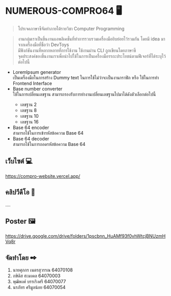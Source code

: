 # NUMEROUS-COMPRO64 🖥

> โปรเจคภาษาซีจัดทำภายใต้รายวิชา Computer Programming 

> งานกลุ่มเราเป็นชิ้นงานแอพลิเคชั่นที่ทำการรวบรวมเครื่องมือยิบย่อยไว้รวมกัน โดยมี idea มาจากเครื่องมือที่ชื่อว่า DevToys <br/>
> มีฟังก์ชันงานที่หลากหลายที่การใช้งาน ใช้งานผ่าน CLI ถูกเขียนโดยภาษาซี <br/>
> จุดประสงค์ของชิ้นงานเราเพื่อนำไปใช้ในการเป็นเครื่องมือรรถะประโยชน์ตามฟีเจอร์ที่ได้ระบุไว้ต่อไปนี้

<ul>
  <li>LoremIpsum generator</li>
  เป็นเครื่องมือในการสร้าง Dummy text ในการใช้ไม่ว่าจะเป็นงานกราฟิก หรือ ใช้ในการทำ Frontend Interface
  <li>Base number converter</li>
  ใช้ในการเปลี่ยนเลขฐาน สามารถรองรับการทำงานเปลี่ยนเลขฐานไปมาได้ดังตัวเลือกต่อไปนี้
  <ul>
    <li>เลขฐาน 2</li>
    <li>เลขฐาน 8</li>
    <li>เลขฐาน 10</li>
    <li>เลขฐาน 16</li>
  </ul>
  <li>Base 64 encoder</li>
  สามารถใช้ในการเข้ารหัสข้อความ Base 64
  <li>Base 64 decoder</li>
  สามารถใช้ในการถอดรหัสข้อความ Base 64
</ul>

## เว็บไซต์ 💻
  https://compro-website.vercel.app/

## คลิปวีดีโอ 🎥
....

## Poster 🖼
https://drive.google.com/drive/folders/1pscbnn_HuAMf93f0vhWtcjBNUzmHVq8r

## จัดทำโดย ✒
1.  นายศุภกร เนตรสุวรรณ 64070108
2.  กษิดิส ฮะมงคล 64070003
3.  พุฒิพงศ์ บรรเริงศรี 64070077
4.  นรภัทร ศรีมูลน้อย 64070054
